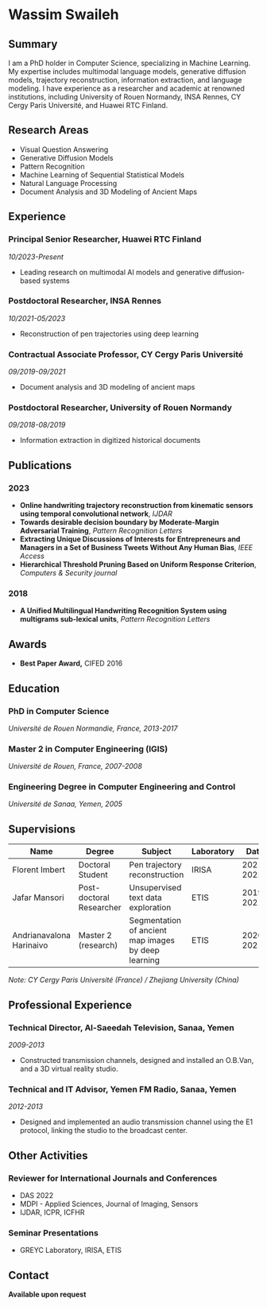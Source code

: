 # **Wassim Swaileh**

## Summary
I am a PhD holder in Computer Science, specializing in Machine Learning. My expertise includes multimodal language models, generative diffusion models, trajectory reconstruction, information extraction, and language modeling. I have experience as a researcher and academic at renowned institutions, including University of Rouen Normandy, INSA Rennes, CY Cergy Paris Université, and Huawei RTC Finland.

## Research Areas
- Visual Question Answering
- Generative Diffusion Models
- Pattern Recognition
- Machine Learning of Sequential Statistical Models
- Natural Language Processing
- Document Analysis and 3D Modeling of Ancient Maps

## Experience
### Principal Senior Researcher, **Huawei RTC Finland**
*10/2023-Present*
- Leading research on multimodal AI models and generative diffusion-based systems

### Postdoctoral Researcher, **INSA Rennes**
*10/2021-05/2023*
- Reconstruction of pen trajectories using deep learning

### Contractual Associate Professor, **CY Cergy Paris Université**
*09/2019-09/2021*  
- Document analysis and 3D modeling of ancient maps

### Postdoctoral Researcher, **University of Rouen Normandy**
*09/2018-08/2019*
- Information extraction in digitized historical documents

## Publications
### 2023
- **Online handwriting trajectory reconstruction from kinematic sensors using temporal convolutional network**, *IJDAR*
- **Towards desirable decision boundary by Moderate-Margin Adversarial Training**, *Pattern Recognition Letters*
- **Extracting Unique Discussions of Interests for Entrepreneurs and Managers in a Set of Business Tweets Without Any Human Bias**, *IEEE Access*
- **Hierarchical Threshold Pruning Based on Uniform Response Criterion**, *Computers & Security journal*

### 2018
- **A Unified Multilingual Handwriting Recognition System using multigrams sub-lexical units**, *Pattern Recognition Letters*

## Awards
- **Best Paper Award,** CIFED 2016

## Education
### PhD in Computer Science
*Université de Rouen Normandie, France, 2013-2017*

### Master 2 in Computer Engineering (IGIS)
*Université de Rouen, France, 2007-2008*

### Engineering Degree in Computer Engineering and Control
*Université de Sanaa, Yemen, 2005*

## Supervisions
| Name                     | Degree                     | Subject                                            | Laboratory | Date      | 
|--------------------------|----------------------------|----------------------------------------------------|------------|-----------|
| Florent Imbert           | Doctoral Student           | Pen trajectory reconstruction                      | IRISA      | 2021-2022 |
| Jafar Mansori            | Post-doctoral Researcher   | Unsupervised text data exploration                 | ETIS       | 2019-2021 |
| Andrianavalona Harinaivo | Master 2 (research)        | Segmentation of ancient map images by deep learning| ETIS       | 2020-2021 |  

*Note: CY Cergy Paris Université (France) / Zhejiang University (China)*

## Professional Experience
### Technical Director, **Al-Saeedah Television, Sanaa, Yemen**
*2009-2013*
- Constructed transmission channels, designed and installed an O.B.Van, and a 3D virtual reality studio.

### Technical and IT Advisor, **Yemen FM Radio, Sanaa, Yemen**
*2012-2013*
- Designed and implemented an audio transmission channel using the E1 protocol, linking the studio to the broadcast center.

## Other Activities
### Reviewer for International Journals and Conferences
- DAS 2022
- MDPI - Applied Sciences, Journal of Imaging, Sensors
- IJDAR, ICPR, ICFHR

### Seminar Presentations
- GREYC Laboratory, IRISA, ETIS

## Contact
**Available upon request**
